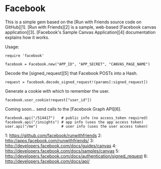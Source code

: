 Facebook
========

This is a simple gem based on the [Run with Friends source code on GitHub][1]. [Run with Friends][2] is a sample, web-based [Facebook canvas application][3]. [Facebook's Sample Canvas Application][4] documentation explains how it works.

Usage:

    require 'facebook'

    facebook = Facebook.new("APP_ID", "APP_SECRET", "CANVAS_PAGE_NAME")

Decode the [signed_request][5] that Facebook POSTs into a Hash.

    request = facebook.decode_signed_request!(params[:signed_request])

Generate a cookie with which to remember the user.

    facebook.user_cookie(request["user_id"])

Coming soon... send calls to the [Facebook Graph API][6].

    Facebook.api("/514417")   # public info (no access_token required)
    facebook.api("/insights") # app info (uses the app access token)
    user.api("/me")           # user info (uses the user access token)
    

  1: https://github.com/facebook/runwithfriends
  2: http://apps.facebook.com/runwithfriends/
  3: http://developers.facebook.com/docs/guides/canvas
  4: http://developers.facebook.com/docs/samples/canvas 
  5: http://developers.facebook.com/docs/authentication/signed_request
  6: http://developers.facebook.com/docs/api/
  